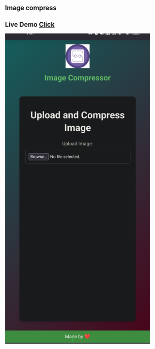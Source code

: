 ## Image compress
## Live Demo [Click](https://112f39d6.image-compress-8cp.pages.dev/)
<img src="https://raw.githubusercontent.com/codexart-lab/Image-compress-/refs/heads/main/web/Screenshot_2025-01-15-01-08-05-52_3aea4af51f236e4932235fdada7d1643.jpg">
